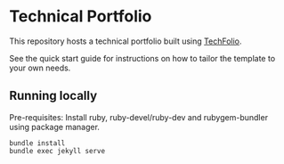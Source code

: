 # Technical Portfolio

This repository hosts a technical portfolio built using [TechFolio](http://techfolios.github.io). 

See the quick start guide for instructions on how to tailor the template to your own needs.


## Running locally

Pre-requisites: Install ruby, ruby-devel/ruby-dev and rubygem-bundler using package manager.

```
bundle install
bundle exec jekyll serve
```
